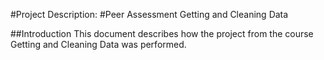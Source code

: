 #Project Description: 
#Peer Assessment Getting and Cleaning Data

##Introduction
This document describes how the project from the course Getting and Cleaning Data was performed.
